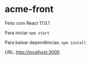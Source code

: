 # acme-front

Feito com React 17.0.1

Para iniciar `npm start` 

Para baixar dependências: `npm install` 

URL: [http://localhost:3000](http://localhost:3000)
